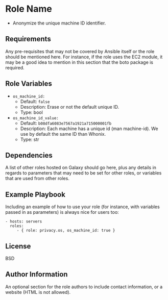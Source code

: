 Role Name
=========

+ Anonymize the unique machine ID identifier.

Requirements
------------

Any pre-requisites that may not be covered by Ansible itself or the role should be mentioned here. For instance, if the role uses the EC2 module, it may be a good idea to mention in this section that the boto package is required.

Role Variables
--------------

- `os_machine_id:`
   - Default: `false`
   - Description: Erase or not the default unique ID.
   - Type: bool
- `os_machine_id_value:`
   - Default: `b08dfa6083e7567a1921a715000001fb`
   - Description: Each machine has a unique id (man machine-id). We use by default the same ID than Whonix.
   - Type: str

Dependencies
------------

A list of other roles hosted on Galaxy should go here, plus any details in regards to parameters that may need to be set for other roles, or variables that are used from other roles.

Example Playbook
----------------

Including an example of how to use your role (for instance, with variables passed in as parameters) is always nice for users too:

    - hosts: servers
      roles:
         - { role: privacy.os, os_machine_id: true }

License
-------

BSD

Author Information
------------------

An optional section for the role authors to include contact information, or a website (HTML is not allowed).
